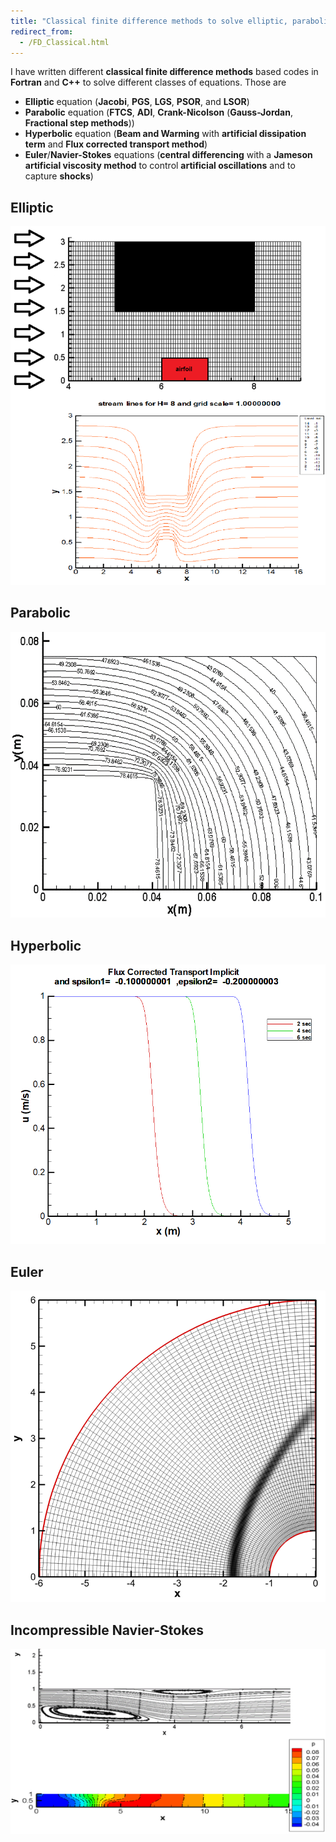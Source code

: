 ```yaml
---
title: "Classical finite difference methods to solve elliptic, parabolic, hyperbolic, Euler or Navier-Stokes equations"
redirect_from: 
  - /FD_Classical.html
---
```

I have written different **classical finite difference methods** based codes in **Fortran** and **C++** to solve different classes of equations. Those are

* **Elliptic** equation (**Jacobi**, **PGS**, **LGS**, **PSOR**, and **LSOR**)
* **Parabolic** equation (**FTCS**, **ADI**, **Crank-Nicolson** (**Gauss-Jordan**, **Fractional step methods**))
* **Hyperbolic** equation (**Beam and Warming** with **artificial dissipation term** and **Flux corrected transport method**)
* **Euler**/**Navier-Stokes** equations (**central differencing** with a **Jameson artificial viscosity method** to control **artificial oscillations** and to capture **shocks**)

## Elliptic
![elliptic](/files/FD_classic/1_elliptic_Laplace.png)


## Parabolic
![Parabolic](/files/FD_classic/2_parabolic_Heat.png)



## Hyperbolic
![Hyperbolic](/files/FD_classic/3_Hyperbolic_wave.png)



## Euler
![Euler](/files/FD_classic/4_Euler.png)



## Incompressible Navier-Stokes
![NS](/files/FD_classic/5_NS.png)

